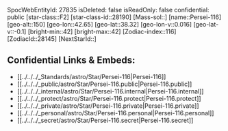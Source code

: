 ﻿---
location: [38.32,-42.65,150]
type: Star
tags:
- astro/Star

---
SpocWebEntityId: 27835
isDeleted: false
isReadOnly: false
confidential: public
[star-class::F2]
[star-class-id::28190]
[Mass-sol::]
[name::Persei-116]
[geo-alt::150]
[geo-lon::42.65]
[geo-lat::38.32]
[geo-lon-v::0.016]
[geo-lat-v::-0.1]
[bright-min::42]
[bright-max::42]
[Zodiac-index::116]
[ZodiacId::28145]
[NextStarId::]



## Confidential Links & Embeds: 
- [[../../../_Standards/astro/Star/Persei-116|Persei-116]] 
- [[../../../_public/astro/Star/Persei-116.public|Persei-116.public]] 
- [[../../../_internal/astro/Star/Persei-116.internal|Persei-116.internal]] 
- [[../../../_protect/astro/Star/Persei-116.protect|Persei-116.protect]] 
- [[../../../_private/astro/Star/Persei-116.private|Persei-116.private]] 
- [[../../../_personal/astro/Star/Persei-116.personal|Persei-116.personal]] 
- [[../../../_secret/astro/Star/Persei-116.secret|Persei-116.secret]] 
